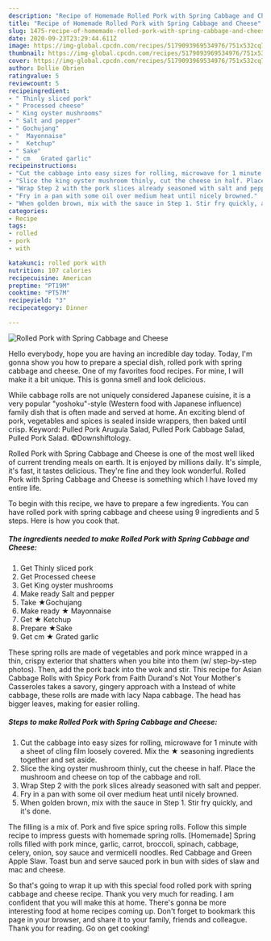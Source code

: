 ```yaml
---
description: "Recipe of Homemade Rolled Pork with Spring Cabbage and Cheese"
title: "Recipe of Homemade Rolled Pork with Spring Cabbage and Cheese"
slug: 1475-recipe-of-homemade-rolled-pork-with-spring-cabbage-and-cheese
date: 2020-09-23T23:29:44.611Z
image: https://img-global.cpcdn.com/recipes/5179093969534976/751x532cq70/rolled-pork-with-spring-cabbage-and-cheese-recipe-main-photo.jpg
thumbnail: https://img-global.cpcdn.com/recipes/5179093969534976/751x532cq70/rolled-pork-with-spring-cabbage-and-cheese-recipe-main-photo.jpg
cover: https://img-global.cpcdn.com/recipes/5179093969534976/751x532cq70/rolled-pork-with-spring-cabbage-and-cheese-recipe-main-photo.jpg
author: Dollie Obrien
ratingvalue: 5
reviewcount: 5
recipeingredient:
- " Thinly sliced pork"
- " Processed cheese"
- " King oyster mushrooms"
- " Salt and pepper"
- " Gochujang"
- "  Mayonnaise"
- "  Ketchup"
- " Sake"
- " cm   Grated garlic"
recipeinstructions:
- "Cut the cabbage into easy sizes for rolling, microwave for 1 minute with a sheet of cling film loosely covered. Mix the ★ seasoning ingredients together and set aside."
- "Slice the king oyster mushroom thinly, cut the cheese in half. Place the mushroom and cheese on top of the cabbage and roll."
- "Wrap Step 2 with the pork slices already seasoned with salt and pepper."
- "Fry in a pan with some oil over medium heat until nicely browned."
- "When golden brown, mix with the sauce in Step 1. Stir fry quickly, and it&#39;s done."
categories:
- Recipe
tags:
- rolled
- pork
- with

katakunci: rolled pork with 
nutrition: 107 calories
recipecuisine: American
preptime: "PT19M"
cooktime: "PT57M"
recipeyield: "3"
recipecategory: Dinner

---
```



![Rolled Pork with Spring Cabbage and Cheese](https://img-global.cpcdn.com/recipes/5179093969534976/751x532cq70/rolled-pork-with-spring-cabbage-and-cheese-recipe-main-photo.jpg)

Hello everybody, hope you are having an incredible day today. Today, I'm gonna show you how to prepare a special dish, rolled pork with spring cabbage and cheese. One of my favorites food recipes. For mine, I will make it a bit unique. This is gonna smell and look delicious.

While cabbage rolls are not uniquely considered Japanese cuisine, it is a very popular &#34;yoshoku&#34;-style (Western food with Japanese influence) family dish that is often made and served at home. An exciting blend of pork, vegetables and spices is sealed inside wrappers, then baked until crisp. Keyword: Pulled Pork Arugula Salad, Pulled Pork Cabbage Salad, Pulled Pork Salad. ©Downshiftology.

Rolled Pork with Spring Cabbage and Cheese is one of the most well liked of current trending meals on earth. It is enjoyed by millions daily. It's simple, it's fast, it tastes delicious. They're fine and they look wonderful. Rolled Pork with Spring Cabbage and Cheese is something which I have loved my entire life.


To begin with this recipe, we have to prepare a few ingredients. You can have rolled pork with spring cabbage and cheese using 9 ingredients and 5 steps. Here is how you cook that.

<!--inarticleads1-->

##### The ingredients needed to make Rolled Pork with Spring Cabbage and Cheese:

1. Get  Thinly sliced pork
1. Get  Processed cheese
1. Get  King oyster mushrooms
1. Make ready  Salt and pepper
1. Take  ★Gochujang
1. Make ready  ★ Mayonnaise
1. Get  ★ Ketchup
1. Prepare  ★Sake
1. Get  cm  ★ Grated garlic


These spring rolls are made of vegetables and pork mince wrapped in a thin, crispy exterior that shatters when you bite into them (w/ step-by-step photos). Then, add the pork back into the wok and stir. This recipe for Asian Cabbage Rolls with Spicy Pork from Faith Durand&#39;s Not Your Mother&#39;s Casseroles takes a savory, gingery approach with a Instead of white cabbage, these rolls are made with lacy Napa cabbage. The head has bigger leaves, making for easier rolling. 

<!--inarticleads2-->

##### Steps to make Rolled Pork with Spring Cabbage and Cheese:

1. Cut the cabbage into easy sizes for rolling, microwave for 1 minute with a sheet of cling film loosely covered. Mix the ★ seasoning ingredients together and set aside.
1. Slice the king oyster mushroom thinly, cut the cheese in half. Place the mushroom and cheese on top of the cabbage and roll.
1. Wrap Step 2 with the pork slices already seasoned with salt and pepper.
1. Fry in a pan with some oil over medium heat until nicely browned.
1. When golden brown, mix with the sauce in Step 1. Stir fry quickly, and it&#39;s done.


The filling is a mix of. Pork and five spice spring rolls. Follow this simple recipe to impress guests with homemade spring rolls. [Homemade] Spring rolls filled with pork mince, garlic, carrot, broccoli, spinach, cabbage, celery, onion, soy sauce and vermicelli noodles. Red Cabbage and Green Apple Slaw. Toast bun and serve sauced pork in bun with sides of slaw and mac and cheese. 

So that's going to wrap it up with this special food rolled pork with spring cabbage and cheese recipe. Thank you very much for reading. I am confident that you will make this at home. There's gonna be more interesting food at home recipes coming up. Don't forget to bookmark this page in your browser, and share it to your family, friends and colleague. Thank you for reading. Go on get cooking!
